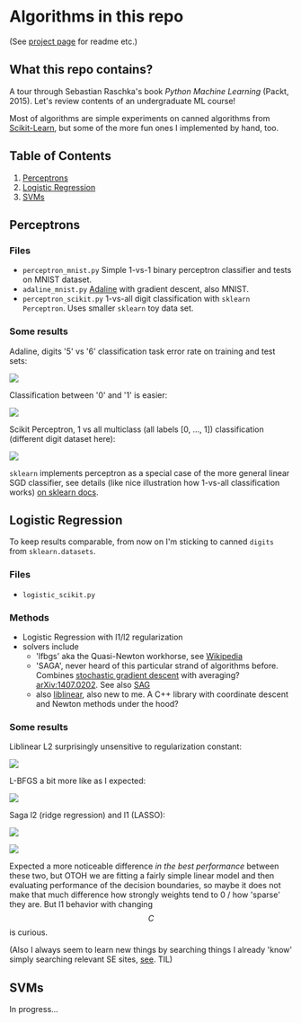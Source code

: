 # Algorithms in this repo

(See [project page](https://github.com/aa-m-sa/lwmll-code) for readme etc.)

## What this repo contains?

A tour through Sebastian Raschka's book *Python Machine Learning* (Packt, 2015).
Let's review contents of an undergraduate ML course!

Most of algorithms are simple experiments on canned algorithms from [Scikit-Learn](http://scikit-learn.org/), but some of the more fun ones I implemented by hand, too.

## Table of Contents

1. [Perceptrons](https://aa-m-sa.github.io/lwmll-code/#perceptrons)
2. [Logistic Regression](https://aa-m-sa.github.io/lwmll-code/#logistic-regression)
3. [SVMs](https://aa-m-sa.github.io/lwmll-code/#svms)

## Perceptrons

### Files

* `perceptron_mnist.py` Simple 1-vs-1 binary perceptron classifier and tests on MNIST dataset.
* `adaline_mnist.py` [Adaline](https://en.wikipedia.org/wiki/ADALINE) with gradient descent, also MNIST.
* `perceptron_scikit.py` 1-vs-all digit classification with `sklearn` `Perceptron`. Uses smaller `sklearn` toy data set.

### Some results

Adaline, digits '5' vs '6' classification task error rate on training and test sets:

![](https://github.com/aa-m-sa/lwmll-code/raw/master/pics/ada_error_56.png)

Classification between '0' and '1' is easier:

![](https://github.com/aa-m-sa/lwmll-code/raw/master/pics/ada_error_10.png)

Scikit Perceptron, 1 vs all multiclass (all labels [0, ..., 1]) classification (different digit dataset here):

![](https://github.com/aa-m-sa/lwmll-code/raw/master/pics/percep_scikit_error_200.png)

`sklearn` implements perceptron as a special case of the more general linear SGD classifier, see details (like nice illustration how 1-vs-all classification works) [on sklearn docs](http://scikit-learn.org/stable/modules/sgd.html#classification).

## Logistic Regression

To keep results comparable, from now on I'm sticking to canned `digits` from `sklearn.datasets`.

### Files

* `logistic_scikit.py`

### Methods

* Logistic Regression with l1/l2 regularization
* solvers include
    * 'lfbgs' aka the Quasi-Newton workhorse, see [Wikipedia](https://en.wikipedia.org/wiki/L-BFGS)
    * 'SAGA', never heard of this particular strand of algorithms before. Combines [stochastic gradient descent](https://en.wikipedia.org/wiki/Stochastic_gradient_descent) with averaging? [arXiv:1407.0202](https://arxiv.org/abs/1407.0202). See also [SAG](https://hal.inria.fr/hal-00860051/document)
    * also [liblinear](http://www.csie.ntu.edu.tw/~cjlin/liblinear/), also new to me. A C++ library with coordinate descent and Newton methods under the hood?

### Some results

Liblinear L2 surprisingly unsensitive to regularization constant:

![](https://github.com/aa-m-sa/lwmll-code/raw/master/pics/logistic_scikit_error_100_l2_liblinear.png)

L-BFGS a bit more like as I expected:

![](https://github.com/aa-m-sa/lwmll-code/raw/master/pics/logistic_scikit_error_100_l2_lbfgs.png)

Saga l2 (ridge regression) and l1 (LASSO):

![](https://github.com/aa-m-sa/lwmll-code/raw/master/pics/logistic_scikit_error_100_l2_saga.png)

![](https://github.com/aa-m-sa/lwmll-code/raw/master/pics/logistic_scikit_error_100_l1_saga.png)

Expected a more noticeable difference *in the best performance* between these two, but OTOH we are fitting a fairly simple linear model and then evaluating performance of the decision boundaries, so maybe it does not make that much difference how strongly weights tend to 0 / how 'sparse' they are.
But l1 behavior with changing $$C$$ is curious.

(Also I always seem to learn new things by searching things I already 'know' simply searching relevant SE sites, [see](https://stats.stackexchange.com/questions/866/when-should-i-use-lasso-vs-ridge). TIL)

## SVMs

In progress...
